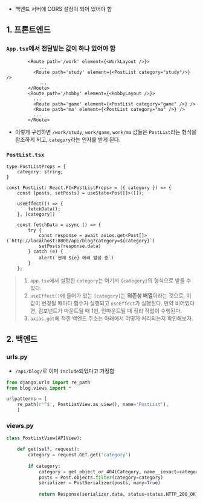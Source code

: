 - 백엔드 서버에 CORS 설정이 되어 있어야 함
## 1. 프론트엔드

### `App.tsx`에서 전달받는 값이 하나 있어야 함
```tsx
        <Route path='/work' element={<WorkLayout />}>
			...
          <Route path='study' element={<PostList category="study"/>} />
			...
        </Route>
        <Route path='/hobby' element={<HobbyLayout />}>
	      ...
          <Route path='game' element={<PostList category="game" />} />
          <Route path='ma' element={<PostList category="ma" />} />
          ...
        </Route> 
```

- 이렇게 구성하면 `/work/study`, `work/game`, `work/ma` 값들은 `PostList`라는 형식을 참조하게 되고, `category`라는 인자를 받게 된다.

### `PostList.tsx`
```tsx
type PostListProps = {
    category: string;
}

const PostList: React.FC<PostListProps> = ({ category }) => {
    const [posts, setPosts] = useState<Post[]>([]);

    useEffect(() => {
        fetchData();
    }, [category])
    
	const fetchData = async () => {
		try { 
			const response = await axios.get<Post[]>(`http://localhost:8000/api/blog?category=${category}`)
			setPosts(response.data)
		} catch (e) {
			alert(`현재 ${e} 에러 발생 중`)
		}
	};
```
> 1. `app.tsx`에서 설정한 `category`는 여기서 `{category}`의 형식으로 받을 수 있다.
> 2. `useEffect()`에 들어가 있는 `[category]`는 **의존성 배열**이라는 것으로, 이 값이 변경될 때마다 함수가 실행되고 `useEffect`가 실행된다. 만약 비어있다면, 컴포넌트가 마운트될 때 1번, 언마운트될 때 정리 작업이 수행된다.
> 3. `axios.get`에 적힌 백엔드 주소는 아래에서 어떻게 처리되는지 확인해보자.


## 2. 백엔드

### urls.py
- `/api/blog/`로 이미 `include`되었다고 가정함
```python
from django.urls import re_path
from blog.views import *

urlpatterns = [
    re_path(r'^$', PostListView.as_view(), name='PostList'),
    ]
```

### views.py
```python
class PostListView(APIView):

    def get(self, request):
	    category = request.GET.get('category')
	    
        if category:
            category = get_object_or_404(Category, name__iexact=category)
            posts = Post.objects.filter(category=category)
            serializer = PostSerializer(posts, many=True)
            
            return Response(serializer.data, status=status.HTTP_200_OK)
```